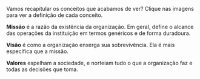 Vamos recapitular os conceitos que acabamos de ver? Clique nas imagens para ver a definição de cada conceito.

**Missão** é a razão da existência da organização. Em geral, define o alcance das operações da instituição em termos genéricos e de forma duradoura.

**Visão** é como a organização enxerga sua sobrevivência. Ela é mais específica que a missão.

**Valores** espelham a sociedade, e norteiam tudo o que a organização faz e todas as decisões que toma.